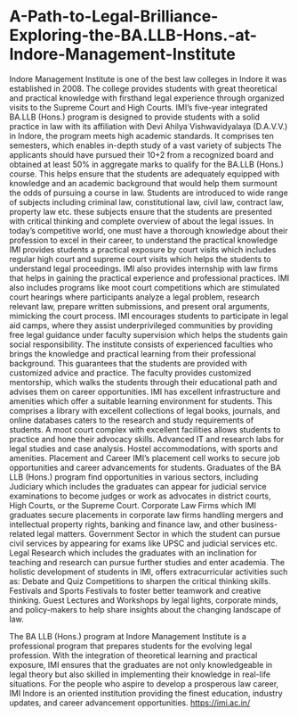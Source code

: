 # A-Path-to-Legal-Brilliance-Exploring-the-BA.LLB-Hons.-at-Indore-Management-Institute
Indore Management Institute is one of the best law colleges in Indore it was established in 2008. The college provides students with great theoretical and practical knowledge with firsthand legal experience through organized visits to the Supreme Court and High Courts.
IMI’s five-year integrated BA.LLB (Hons.) program is designed to provide students with a solid practice in law with its affiliation with Devi Ahilya Vishwavidyalaya (D.A.V.V.) in Indore, the program meets high academic standards. It comprises ten semesters, which enables in-depth study of a vast variety of subjects The applicants should have pursued their 10+2 from a recognized board and obtained at least 50% in aggregate marks to qualify for the BA.LLB (Hons.) course. This helps ensure that the students are adequately equipped with knowledge and an academic background that would help them surmount the odds of pursuing a course in law.
Students are introduced to wide range of subjects including criminal law, constitutional law, civil law, contract law, property law etc. these subjects ensure that the students are presented with critical thinking and complete overview of about the legal issues. In today’s competitive world, one must have a thorough knowledge about their profession to excel in their career, to understand the practical knowledge IMI provides students a practical exposure by court visits which includes regular high court and supreme court visits which helps the students to understand legal proceedings.
 IMI also provides internship with law firms that helps in gaining the practical experience and professional practices. IMI also includes programs like moot court competitions which are stimulated court hearings where participants analyze a legal problem, research relevant law, prepare written submissions, and present oral arguments, mimicking the court process. IMI encourages students to participate in legal aid camps, where they assist underprivileged communities by providing free legal guidance under faculty supervision which helps the students gain social responsibility.
The institute consists of experienced faculties who brings the knowledge and practical learning from their professional background. This guarantees that the students are provided with customized advice and practice. The faculty provides customized mentorship, which walks the students through their educational path and advises them on career opportunities. IMI has excellent infrastructure and amenities which offer a suitable learning environment for students. This comprises a library with excellent collections of legal books, journals, and online databases caters to the research and study requirements of students. A moot court  complex with excellent facilities allows students to practice and hone their advocacy skills. Advanced IT and research labs for legal studies and case analysis. Hostel accommodations, with sports and amenities.
Placement and Career 
IMI’s placement cell works to secure job opportunities and career advancements for students. Graduates of the BA LLB (Hons.) program find opportunities in various sectors, including Judiciary which includes the graduates can appear for judicial service examinations to become judges or work as advocates in district courts, High Courts, or the Supreme Court. Corporate Law Firms which IMI graduates secure placements in corporate law firms handling mergers and intellectual property rights, banking and finance law, and other business-related legal matters. Government Sector in which the student can pursue civil services by appearing for exams like UPSC and judicial services etc. Legal Research which includes the graduates with an inclination for teaching and research can pursue further studies and enter academia.
The holistic development of students in IMI, offers extracurricular activities such as: Debate and Quiz Competitions to sharpen the critical thinking skills. Festivals and Sports Festivals to foster better teamwork and creative thinking. Guest Lectures and Workshops by legal lights, corporate minds, and policy-makers to help share insights about the changing landscape of law.

The BA LLB (Hons.) program at Indore Management Institute is a professional program that prepares students for the evolving legal profession. With the integration of theoretical learning and practical exposure, IMI ensures that the graduates are not only knowledgeable in legal theory but also skilled in implementing their knowledge in real-life situations. For the people who aspire to develop a prosperous law career, IMI Indore is an oriented institution providing the finest education, industry updates, and career advancement opportunities.
https://imi.ac.in/
